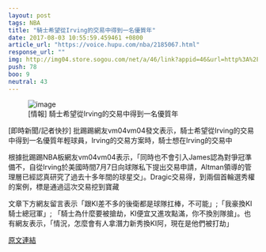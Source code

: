 ```yaml
---
layout: post
tags: NBA
title: "騎士希望從Irving的交易中得到一名優質年"
date: 2017-08-03 10:55:59.459461 +0800
article_url: "https://voice.hupu.com/nba/2185067.html"
response_url: ""
img: http://img04.store.sogou.com/net/a/46/link?appid=46&url=http%3A%2F%2Fc2.hoopchina.com.cn%2Fuploads%2Fstar%2Fevent%2Fimages%2F170725%2F910ecd16a4eb48235ead8a27f61000bead84df80.jpg
push: 78
boo: 9
neutral: 43
---
```


<figure>
<img src="http://img04.store.sogou.com/net/a/46/link?appid=46&url=http%3A%2F%2Fc2.hoopchina.com.cn%2Fuploads%2Fstar%2Fevent%2Fimages%2F170725%2F910ecd16a4eb48235ead8a27f61000bead84df80.jpg" alt="image">
<figcaption>
[情報] 騎士希望從Irving的交易中得到一名優質年
</figcaption>
</figure>



[即時新聞/記者快抄] 批踢踢網友vm04vm04發文表示，騎士希望從Irving的交易中得到一名優質年輕球員，Irving的交易方案時，騎士想在Irving的交易中

根據批踢踢NBA板網友vm04vm04表示，「同時也不會引入James認為對爭冠準備不，自從Irving於美國時間7月7日向球隊私下提出交易申請，Altman領導的管理層已經認真研究了過去十多年間的球星交」。Dragic交易得，到兩個首輪選秀權的案例，標是通過這次交易挖到寶藏

文章下方網友留言表示「跟KI差不多的後衛都是球隊扛棒，不可能」;「我豪換KI騎士總冠軍」; 「騎士為什麼要被搶劫，KI便宜又進攻點滿，你不換別隊搶」。也有網友表示，「情況，怎麼會有人拿潛力新秀換KI阿，現在是他們被打劫」

<a href = "https://www.ptt.cc/bbs/NBA/M.1500982790.A.EE3.html">原文連結</a>

